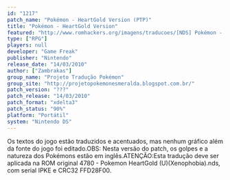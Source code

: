 ```yaml
---
id: "1217"
patch_name: "Pokémon - HeartGold Version (PTP)"
title: "Pokémon - HeartGold Version"
featured: "http://www.romhackers.org/imagens/traducoes/[NDS] Pokémon - HeartGold Version - PTP - 1.jpg"
type: ["RPG"]
players: null
developer: "Game Freak"
publisher: "Nintendo"
release_date: "14/03/2010"
author: ["Zambrakas"]
group_name: "Projeto Tradução Pokémon"
group_site: "http://projetopokemonesmeralda.blogspot.com.br/"
patch_version: "???"
patch_release: "14/03/2010"
patch_format: "xdelta3"
patch_status: "90%"
platform: "Portátil"
system: "Nintendo DS"
---
```


Os textos do jogo estão traduzidos e acentuados, mas nenhum gráfico além da fonte do jogo foi editado.OBS: Nesta versão do patch, os golpes e a natureza dos Pokémons estão em inglês.ATENÇÃO:Esta tradução deve ser aplicada na ROM original 4780 - Pokemon HeartGold (U)(Xenophobia).nds, com serial IPKE e CRC32 FFD28F00.